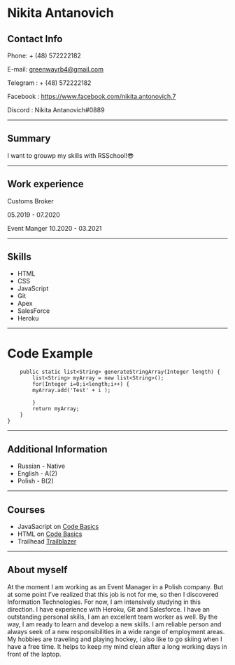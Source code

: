 # Nikita Antanovich
 
 ## Contact Info
 Phone: + (48) 572222182
 
 E-mail: greenwayrb4@gmail.com
 
 Telegram : + (48) 572222182

 Facebook : https://www.facebook.com/nikita.antonovich.7

 Discord : Nikita Antanovich#0889

***

## Summary

I want to grouwp my skills with RSSchool!😎


***
## Work experience 
 Customs Broker

 05.2019 - 07.2020

Event Manger
10.2020 - 03.2021


***
## Skills
- HTML
- CSS
- JavaScript
- Git
- Apex
- SalesForce
- Heroku

***
# Code Example

```public class StringArrayTest {
    public static list<String> generateStringArray(Integer length) {
        list<String> myArray = new list<String>();
        for(Integer i=0;i<length;i++) { 
        myArray.add('Test' + i );
        
        }
        return myArray;
    }
}
```


***
## Additional  Information

 - Russian - Native
 - English - A(2)
 - Polish - B(2)


 ***
 ## Courses
 - JavaSacript on [Code Basics](https://ru.code-basics.com/languages/javascript)
 - HTML on [Code Basics](https://ru.code-basics.com/languages/htm)
 - Trailhead [Trailblazer](https://trailblazer.me/id?lang=en_US)

 ***
 
## About myself
At the moment I am working as an Event Manager in a Polish company.
But at some point I've realized that this job is not for me, so then I discovered Information Technologies.
For now, I am intensively studying in this direction. I have experience with Heroku, Git and Salesforce.
I have an outstanding personal skills, I am an excellent team worker as well.
By the way, I am ready to learn and develop a new skills.
I am reliable person and always seek of a new responsibilities in a wide range of employment areas.
My hobbies are traveling and playing hockey, i also like to go skiing when I have a free time. It helps to keep my mind clean after a long working days in front of the laptop.




